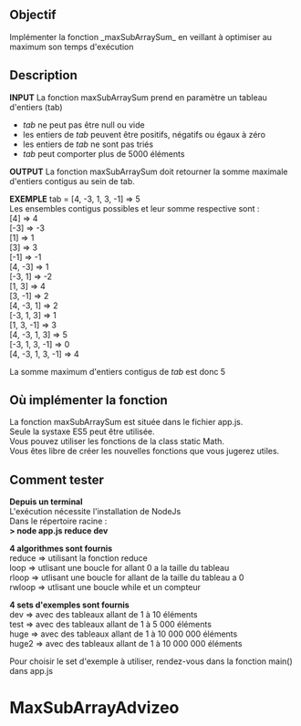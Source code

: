 <h2>Objectif</h2>
Implémenter la fonction _maxSubArraySum_ en veillant à optimiser au maximum son temps d'exécution
<h2>Description</h2>

**INPUT** La fonction maxSubArraySum prend en paramètre un tableau d'entiers (tab)<br>
<ul>
<li><em>tab</em> ne peut pas être null ou vide</li>
<li>les entiers de <em>tab</em> peuvent être positifs, négatifs ou égaux à zéro</li>
<li>les entiers de <em>tab</em> ne sont pas triés</li>
<li><em>tab</em> peut comporter plus de 5000 éléments</li>
</ul>

**OUTPUT** La fonction maxSubArraySum doit retourner la somme maximale d'entiers contigus au sein de tab.

**EXEMPLE**
tab = [4, -3, 1, 3, -1] => 5
<br>Les ensembles contigus possibles et leur somme respective sont :
<br>[4] => 4
<br>[-3] => -3
<br>[1] => 1
<br>[3] => 3
<br>[-1] => -1
<br>[4, -3] => 1
<br>[-3, 1] => -2
<br>[1, 3] => 4
<br>[3, -1] => 2
<br>[4, -3, 1] => 2
<br>[-3, 1, 3] => 1
<br>[1, 3, -1] => 3
<br>[4, -3, 1, 3] => 5
<br>[-3, 1, 3, -1] => 0
<br>[4, -3, 1, 3, -1] => 4

La somme maximum d'entiers contigus de <em>tab</em> est donc 5
<h2>Où implémenter la fonction</h2>
La fonction maxSubArraySum est située dans le fichier app.js.
<br>Seule la systaxe ES5 peut être utilisée.
<br>Vous pouvez utiliser les fonctions de la class static Math.
<br>Vous êtes libre de créer les nouvelles fonctions que vous jugerez utiles.
<h2>Comment tester</h2>

**Depuis un terminal**
<br>L'exécution nécessite l'installation de NodeJs
<br>Dans le répertoire racine :
<br>**> node app.js reduce dev**

**4 algorithmes sont fournis**
<br>reduce => utilisant la fonction reduce 
<br>loop => utlisant une boucle for allant 0 a la taille du tableau
<br>rloop => utlisant une boucle for allant de la taille du tableau a 0 
<br>rwloop => utlisant une boucle while et un compteur

**4 sets d'exemples sont fournis**
<br>dev => avec des tableaux allant de 1 à 10 éléments
<br>test => avec des tableaux allant de 1 à 5 000 éléments
<br>huge => avec des tableaux allant de 1 à 10 000 000 éléments
<br>huge2 => avec des tableaux allant de 1 à 10 000 000 éléments

Pour choisir le set d'exemple à utiliser, rendez-vous dans la fonction main() dans app.js
# MaxSubArrayAdvizeo
